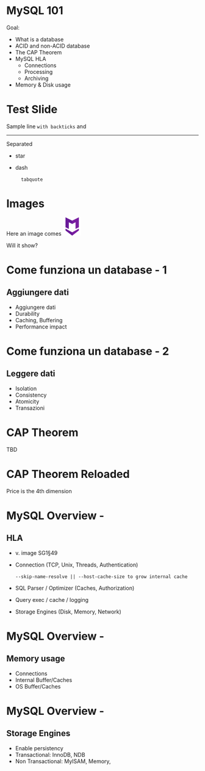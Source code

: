 # MySQL 101

Goal:

  - What is a database
  - ACID and non-ACID database
  - The CAP Theorem
  - MySQL HLA
    - Connections
    - Processing
    - Archiving
  - Memory & Disk usage


# Test Slide
Sample line `with backticks` and

---

Separated

* star
- dash

        tabquote


# Images
Here an image comes
![alt text](https://github.com/adam-p/markdown-here/raw/master/src/common/images/icon48.png "Logo Title Text 1")

Will it show?





# Come funziona un database - 1
## Aggiungere dati

  - Aggiungere dati
  - Durability
  - Caching, Buffering
  - Performance impact


# Come funziona un database - 2
## Leggere dati

  - Isolation
  - Consistency
  - Atomicity
  - Transazioni


# CAP Theorem
TBD 
    

# CAP Theorem Reloaded

Price is the 4th dimension




# MySQL Overview - 
## HLA

  - v. image SG1§49
  - Connection (TCP, Unix, Threads, Authentication) 
    
        --skip-name-resolve || --host-cache-size to grow internal cache

  - SQL Parser / Optimizer (Caches, Authorization)

  - Query exec / cache / logging

  - Storage Engines (Disk, Memory, Network)

# MySQL Overview - 
## Memory usage
  - Connections
  - Internal Buffer/Caches
  - OS Buffer/Caches

# MySQL Overview - 
## Storage Engines

  - Enable persistency
  - Transactional: InnoDB, NDB
  - Non Transactional: MyISAM, Memory,
  
  
